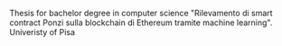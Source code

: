 Thesis for bachelor degree in computer science "Rilevamento di smart contract Ponzi sulla blockchain di Ethereum tramite machine learning".
Univeristy of Pisa
